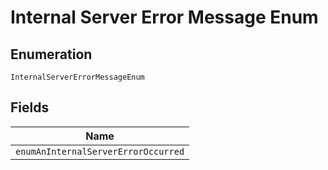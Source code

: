 
# Internal Server Error Message Enum

## Enumeration

`InternalServerErrorMessageEnum`

## Fields

| Name |
|  --- |
| `enumAnInternalServerErrorOccurred` |

